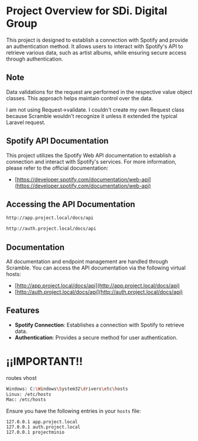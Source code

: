 # Project Overview for SDi. Digital Group
This project is designed to establish a connection with Spotify and provide an authentication method. It allows users to interact with Spotify's API to retrieve various data, such as artist albums, while ensuring secure access through authentication.

## Note

Data validations for the request are performed in the respective value object classes. 
This approach helps maintain control over the data. 

I am not using Request->validate. I couldn't create my own Request class because Scramble 
wouldn't recognize it unless it extended the typical Laravel request.

## Spotify API Documentation

This project utilizes the Spotify Web API documentation to establish a connection and interact with 
Spotify's services. For more information, please refer to the official documentation:

- [https://developer.spotify.com/documentation/web-api](https://developer.spotify.com/documentation/web-api)

## Accessing the API Documentation

```bash
http://app.project.local/docs/api
```
```bash
http://auth.project.local/docs/api
```

## Documentation

All documentation and endpoint management are handled through Scramble. You can access the API documentation via the following virtual hosts:

- [http://app.project.local/docs/api](http://app.project.local/docs/api)
- [http://auth.project.local/docs/api](http://auth.project.local/docs/api)

## Features

- **Spotify Connection**: Establishes a connection with Spotify to retrieve data.
- **Authentication**: Provides a secure method for user authentication.

# ¡¡IMPORTANT!!
routes vhost
```bash
Windows: C:\Windows\System32\drivers\etc\hosts
Linux: /etc/hosts
Mac: /etc/hosts
```

Ensure you have the following entries in your `hosts` file:
```plaintext
127.0.0.1 app.project.local
127.0.0.1 auth.project.local
127.0.0.1 projectminio
```
